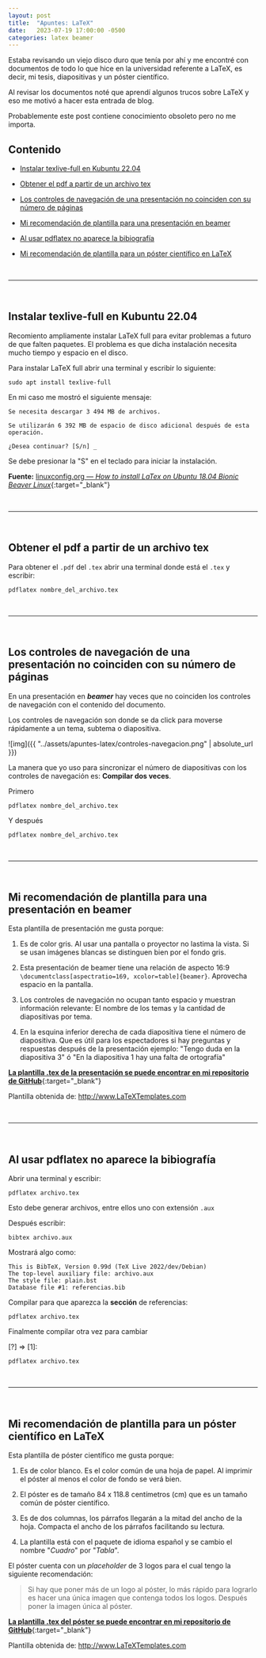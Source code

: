 ```yaml
---
layout: post
title:  "Apuntes: LaTeX"
date:   2023-07-19 17:00:00 -0500
categories: latex beamer
---
```


Estaba revisando un viejo disco duro que tenía por ahí y me encontré con documentos de todo lo que hice en la universidad referente a LaTeX, es decir, mi tesis, diapositivas y un póster científico.

Al revisar los documentos noté que aprendí algunos trucos sobre LaTeX y eso me motivó a hacer esta entrada de blog.

Probablemente este post contiene conocimiento obsoleto pero no me importa.

## Contenido

* [Instalar texlive-full en Kubuntu 22.04](#instalar-texlive-full-en-kubuntu-2204)

* [Obtener el pdf a partir de un archivo tex](#obtener-el-pdf-a-partir-de-un-archivo-tex)

* [Los controles de navegación de una presentación no coinciden con su número de páginas](#los-controles-de-navegación-de-una-presentación-no-coinciden-con-su-número-de-páginas)

* [Mi recomendación de plantilla para una presentación en beamer](#mi-recomendación-de-plantilla-para-una-presentación-en-beamer)

* [Al usar pdflatex no aparece la bibiografía](#al-usar-pdflatex-no-aparece-la-bibiografía)

* [Mi recomendación de plantilla para un póster científico en LaTeX](#mi-recomendación-de-plantilla-para-un-póster-científico-en-latex)



<br>
<hr>
<br>




## Instalar texlive-full en Kubuntu 22.04

Recomiento ampliamente instalar LaTeX full para evitar problemas a futuro de que falten paquetes. El problema es que dicha instalación necesita mucho tiempo y espacio en el disco.

Para instalar LaTeX full abrir una terminal y escribir lo siguiente:

```
sudo apt install texlive-full
```
En mi caso me mostró el siguiente mensaje:

```
Se necesita descargar 3 494 MB de archivos.

Se utilizarán 6 392 MB de espacio de disco adicional después de esta operación.

¿Desea continuar? [S/n] _
```

Se debe presionar la "S" en el teclado para iniciar la instalación.

**Fuente:** [linuxconfig.org &mdash; *How to install LaTex on Ubuntu 18.04 Bionic Beaver Linux*](https://linuxconfig.org/how-to-install-latex-on-ubuntu-18-04-bionic-beaver-linux){:target="_blank"}



<br>
<hr>
<br>



## Obtener el pdf a partir de un archivo tex

Para obtener el `.pdf` del `.tex` abrir una terminal donde está el `.tex` y escribir:

```
pdflatex nombre_del_archivo.tex
```



<br>
<hr>
<br>



## Los controles de navegación de una presentación no coinciden con su número de páginas

En una presentación en ***beamer*** hay veces que no coinciden los controles de navegación con el contenido del documento. 

Los controles de navegación son donde se da click para moverse rápidamente a un tema, subtema o diapositiva.

![img]({{ "../assets/apuntes-latex/controles-navegacion.png" | absolute_url }})

La manera que yo uso para sincronizar el número de diapositivas con los controles de navegación es: **Compilar dos veces**.

Primero

```
pdflatex nombre_del_archivo.tex
```

Y después

```
pdflatex nombre_del_archivo.tex
```



<br>
<hr>
<br>



## Mi recomendación de plantilla para una presentación en beamer

<object data="{{ '../assets/apuntes-latex/presentacion.pdf' | absolute_url }}" width="100%" height="300" type="application/pdf"></object>

Esta plantilla de presentación me gusta porque:

1. Es de color gris. Al usar una pantalla o proyector no lastima la vista. Si se usan imágenes blancas se distinguen bien por el fondo gris.

2. Esta presentación de beamer tiene una relación de aspecto 16:9 `\documentclass[aspectratio=169, xcolor=table]{beamer}`. Aprovecha espacio en la pantalla.

3. Los controles de navegación no ocupan tanto espacio y muestran información relevante: El nombre de los temas y la cantidad de diapositivas por tema.

4. En la esquina inferior derecha de cada diapositiva tiene el número de diapositiva. Que es útil para los espectadores si hay preguntas y respuestas después de la presentación ejemplo: "Tengo duda en la diapositiva 3" ó "En la diapositiva 1 hay una falta de ortografía"

[**La plantilla .tex de la presentación se puede encontrar en mi repositorio de GitHub**](https://github.com/JuanMX/plantillas-latex/tree/master/presentacion){:target="_blank"}

Plantilla obtenida de: http://www.LaTeXTemplates.com



<br>
<hr>
<br>



## Al usar pdflatex no aparece la bibiografía

Abrir una terminal y escribir:

```
pdflatex archivo.tex
```
Esto debe generar archivos, entre ellos uno con extensión `.aux`

Después escribir:

```
bibtex archivo.aux
```

Mostrará algo como:

```
This is BibTeX, Version 0.99d (TeX Live 2022/dev/Debian)
The top-level auxiliary file: archivo.aux
The style file: plain.bst
Database file #1: referencias.bib
```

Compilar para que aparezca la **sección** de referencias:

```
pdflatex archivo.tex
```

Finalmente compilar otra vez para cambiar 

[?] => [1]:

```
pdflatex archivo.tex
```



<br>
<hr>
<br>



## Mi recomendación de plantilla para un póster científico en LaTeX

<object data="{{ '../assets/apuntes-latex/conference_poster_6.pdf' | absolute_url }}" width="100%" height="500" type="application/pdf"></object>

Esta plantilla de póster científico me gusta porque:

1. Es de color blanco. Es el color común de una hoja de papel. Al imprimir el póster al menos el color de fondo se verá bien.

2. El póster es de tamaño 84 x 118.8 centímetros (cm) que es un tamaño común de póster científico.

3. Es de dos columnas, los párrafos llegarán a la mitad del ancho de la hoja. Compacta el ancho de los párrafos facilitando su lectura.

4. La plantilla está con el paquete de idioma español y se cambio el nombre "*Cuadro*" por "*Tabla*".

El póster cuenta con un *placeholder* de 3 logos para el cual tengo la siguiente recomendación:

> Si hay que poner más de un logo al póster, lo más rápido para lograrlo es hacer una única imagen que contenga todos los logos. Después poner la imagen única al póster.

[**La plantilla .tex del póster se puede encontrar en mi repositorio de GitHub**](https://github.com/JuanMX/plantillas-latex/tree/master/poster){:target="_blank"}

Plantilla obtenida de: http://www.LaTeXTemplates.com